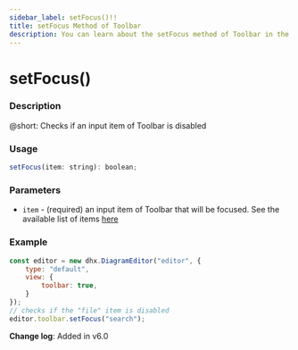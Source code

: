```yaml
---
sidebar_label: setFocus()!!
title: setFocus Method of Toolbar
description: You can learn about the setFocus method of Toolbar in the documentation of the DHTMLX JavaScript Diagram library. Browse developer guides and API reference, try out code examples and live demos, and download a free 30-day evaluation version of DHTMLX Diagram.
---
```


# setFocus()

### Description

@short: Checks if an input item of Toolbar is disabled

### Usage

~~~js
setFocus(item: string): boolean;
~~~

### Parameters

- `item` - (required) an input item of Toolbar that will be focused. See the available list of items [here](api/diagram_editor/toolbar/config/items_property.md)

### Example

~~~js {7-8}
const editor = new dhx.DiagramEditor("editor", {
    type: "default",
    view: {
        toolbar: true,
    }
});
// checks if the "file" item is disabled
editor.toolbar.setFocus("search");
~~~

**Change log**: Added in v6.0
